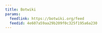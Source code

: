 ```yaml
---
title: Botwiki
params:
  feedlink: https://botwiki.org/feed
  feedid: 4e607a59aa29b209f0c325f195a6a230
---
```

